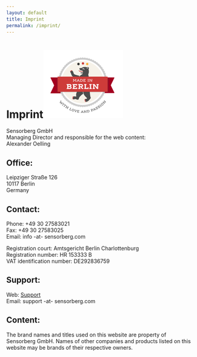 ```yaml
---
layout: default
title: Imprint
permalink: /imprint/
---
```


# Imprint<a href="http://nadrosia.tumblr.com/post/53520500877/made-in-berlin-badge-update"><img alt="Made in Berlin with love and passion" src="/images/made-in-berlin-badge.png" class="right"></a>
Sensorberg GmbH                                                    <br/>
Managing Director and responsible for the web content:             <br/>
Alexander Oelling                                                  <br/>

## Office:
Leipziger Straße 126                                               <br/>
10117 Berlin                                                       <br/>
Germany                                                            <br/>

## Contact:
Phone: +49 30 27583021                                             <br/>
Fax: +49 30 27583025                                               <br/>
Email: info -at- sensorberg.com                                    <br/>

Registration court: Amtsgericht Berlin Charlottenburg                          <br/>
Registration number: HR 153333 B                                   <br/>
VAT identification number: DE292836759

## Support:
Web: [Support](https://sensorberg.zendesk.com/hc/en-us/requests/new)<br/>
Email: support -at- sensorberg.com

## Content:
The brand names and titles used on this website are property of Sensorberg GmbH. Names of other companies and products listed on this website may be brands of their respective owners.
